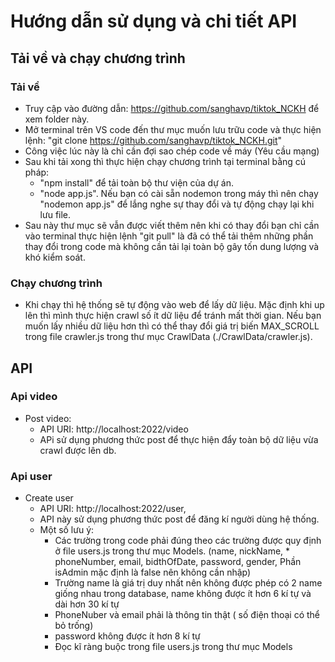 # Hướng dẫn sử dụng và chi tiết API

## Tải về và chạy chương trình
### Tải về
- Truy cập vào đường dẫn: https://github.com/sanghavp/tiktok_NCKH để xem folder này.
- Mở terminal trên VS code đến thư mục muốn lưu trữu code và thực hiện lệnh: "git clone https://github.com/sanghavp/tiktok_NCKH.git"
- Công việc lúc này là chỉ cần đợi sao chép code về máy (Yêu cầu mạng)
- Sau khi tải xong thì thực hiện chạy chương trình tại terminal bằng cú pháp: 
   + "npm install" để tải toàn bộ thư viện của dự án.
   + "node app.js". Nếu bạn có cài sẵn nodemon trong máy thì nên chạy "nodemon app.js" để lắng nghe sự thay đổi và tự động chạy lại khi lưu file.
 - Sau này thư mục sẽ vẫn được viết thêm nên khi có thay đổi bạn chỉ cần vào terminal thực hiện lệnh "git pull" là đã có thể tải thêm những phần thay đổi trong code mà không cần tải lại toàn bộ gây tốn dung lượng và khó kiểm soát.
### Chạy chương trình
- Khi chạy thì hệ thống sẽ tự động vào web để lấy dữ liệu. Mặc định khi up lên thì mình thực hiện crawl số ít dữ liệu để tránh mất thời gian. Nếu bạn muốn lấy nhiều dữ liệu hơn thì có thể thay đổi giá trị biến MAX_SCROLL trong file crawler.js trong thư mục CrawlData (./CrawlData/crawler.js).

## API 
### Api video
- Post video: 
   + API URI: http://localhost:2022/video
   + APi sử dụng phương thức post để thực hiện đẩy toàn bộ dữ liệu vừa crawl được lên db.
### Api user
- Create user
   + API URI: http://localhost:2022/user,
   + API này sử dụng phương thức post để đăng kí người dùng hệ thống.
   + Một số lưu ý: 
      * Các trường trong code phải đúng theo các trường được quy định ở file users.js trong thư mục Models. (name, nickName, * phoneNumber, email, bidthOfDate, password, gender, Phần isAdmin mặc định là false nên không cần nhập)
      * Trường name là giá trị duy nhất nên không được phép có 2 name giống nhau trong database, name không được ít hơn 6 kí tự và dài hơn 30 kí tự
      * PhoneNuber và email phải là thông tin thật ( số điện thoại có thể bỏ trống)
      * password không được ít hơn 8 kí tự
      * Đọc kĩ ràng buộc trong file users.js trong thư mục Models

